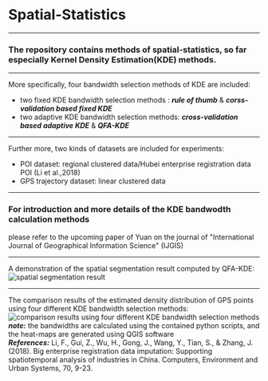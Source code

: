 # Spatial-Statistics
***
### The repository contains methods of spatial-statistics, so far especially Kernel Density Estimation(KDE) methods.
***
More specifically, four bandwidth selection methods of KDE are included:  
* two fixed KDE bandwidth selection methods : ***rule of thumb*** & ***corss-validation based fixed KDE***  
* two adaptive KDE bandwidth selection methods: ***cross-validation based adaptive KDE*** & ***QFA-KDE***  
***
Further more, two kinds of datasets are included for experiments:  
* POI dataset: regional clustered data/Hubei enterprise registration data POI (Li et al.,2018)  
* GPS trajectory dataset: linear clustered data
***
### **For introduction and more details** of the KDE bandwodth calculation methods  
please refer to the upcoming paper of Yuan on the journal of "International Journal of Geographical Information Science" (IJGIS)  
***
A demonstration of the spatial segmentation result computed by QFA-KDE:  
![spatial segmentation result](https://github.com/FaLi-KunxiaojiaYuan/Spatial-Statistics/raw/master/Figures/Figure_7.png) 
***
The comparison results of the estimated density distribution of GPS points using four different KDE bandwidth selection methods:  
![ comparison results using four different KDE bandwidth selection methods](https://github.com/FaLi-KunxiaojiaYuan/Spatial-Statistics/raw/master/Figures/Figure_6.png)  
***note:*** the bandwidths are calculated using the contained python scripts, and the heat-maps are generated using QGIS software  
***References:***
Li, F., Gui, Z., Wu, H., Gong, J., Wang, Y., Tian, S., & Zhang, J. (2018). Big enterprise registration data imputation: Supporting spatiotemporal analysis of industries in China. Computers, Environment and Urban Systems, 70, 9-23.
